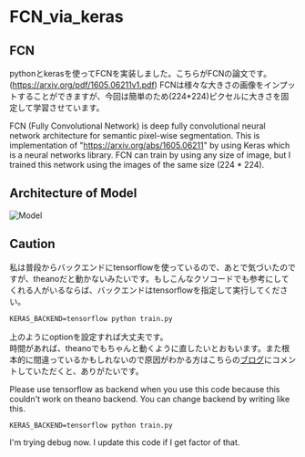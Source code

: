 # FCN_via_keras

## FCN

pythonとkerasを使ってFCNを実装しました。こちらがFCNの論文です。(https://arxiv.org/pdf/1605.06211v1.pdf) FCNは様々な大きさの画像をインプットすることができますが、今回は簡単のため(224*224)ピクセルに大きさを固定して学習させています。

FCN (Fully Convolutional Network) is deep fully convolutional neural network architecture for semantic pixel-wise segmentation. This is implementation of "https://arxiv.org/abs/1605.06211" by using Keras which is a neural networks library. FCN can train by using any size of image, but I trained this network using the images of the same size (224 * 224).

## Architecture of Model
![Model](https://github.com/k3nt0w/garage/blob/master/img/FCN_model.png "Model_of_FCN")

## Caution

私は普段からバックエンドにtensorflowを使っているので、あとで気づいたのですが、theanoだと動かないみたいです。もしこんなクソコードでも参考にしてくれる人がいるならば、バックエンドはtensorflowを指定して実行してください。

`KERAS_BACKEND=tensorflow python train.py`

上のようにoptionを設定すれば大丈夫です。  
時間があれば、theanoでもちゃんと動くように直したいとおもいます。また根本的に間違っているかもしれないので原因がわかる方はこちらの[ブログ](http://ket-30.hatenablog.com)にコメントしていただくと、ありがたいです。

Please use tensorflow as backend when you use this code because this couldn't work on theano backend. You can change backend by writing like this.

`KERAS_BACKEND=tensorflow python train.py`

I'm trying debug now. I update this code if I get factor of that.
